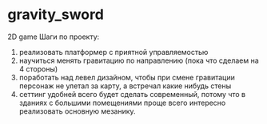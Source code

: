 # gravity_sword
2D game
Шаги по проекту:
1) реализовать платформер с приятной управляемостью
2) научиться менять гравитацию по направлению (пока что сделаем на 4 стороны)
3) поработать над левел дизайном, чтобы при смене гравитации персонаж не улетал за карту, а встречал какие нибудь стены
4) сеттинг удобней всего будет сделать современный, потому что в зданиях с большими помещениями проще всего интересно реализовать основную мезанику.
